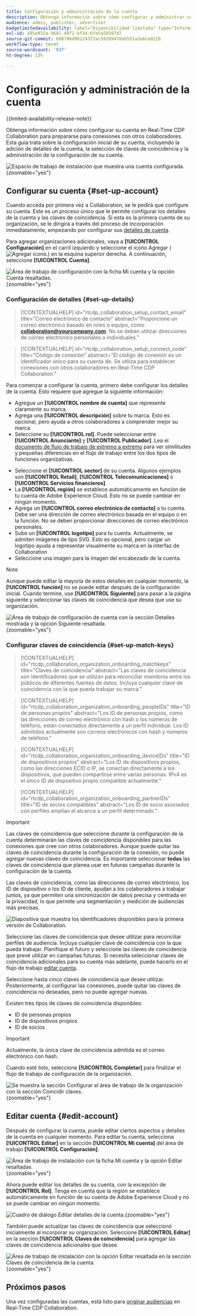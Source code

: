 ```yaml
---
title: Configuración y administración de la cuenta
description: Obtenga información sobre cómo configurar y administrar varios aspectos de su cuenta en Real-Time CDP Collaboration
audience: admin, publisher, advertiser
badgelimitedavailability: label="Disponibilidad limitada" type="Informative" url="https://helpx.adobe.com/legal/product-descriptions/real-time-customer-data-platform-collaboration.html newtab=true"
exl-id: a95e932a-9681-48f2-bf34-6fe5a50597d7
source-git-commit: 608706d00124372ac59209478ab551a3a6ce0226
workflow-type: tm+mt
source-wordcount: '937'
ht-degree: 13%

---
```


# Configuración y administración de la cuenta

{{limited-availability-release-note}}

Obtenga información sobre cómo configurar su cuenta en Real-Time CDP Collaboration para prepararse para conexiones con otros colaboradores. Esta guía trata sobre la configuración inicial de su cuenta, incluyendo la adición de detalles de la cuenta, la selección de claves de coincidencia y la administración de la configuración de su cuenta.

![Espacio de trabajo de instalación que muestra una cuenta configurada.](/help/assets/setup/manage-account/my-account.png){zoomable="yes"}

## Configurar su cuenta {#set-up-account}

Cuando acceda por primera vez a Collaboration, se le pedirá que configure su cuenta. Este es un proceso único que le permite configurar los detalles de la cuenta y las claves de coincidencia. Si esta es la primera cuenta de su organización, se le dirigirá a través del proceso de incorporación inmediatamente, empezando por configurar sus [detalles de cuenta](#set-up-details).

Para agregar organizaciones adicionales, vaya a **[!UICONTROL Configuración]** en el carril izquierdo y seleccione el icono Agregar (![Agregar icono.](/help/assets/icons/plus.png)) en la esquina superior derecha. A continuación, seleccione **[!UICONTROL Cuenta]**.

![Área de trabajo de configuración con la ficha Mi cuenta y la opción Cuenta resaltadas.](/help/assets/setup/manage-account/add-new-account.png){zoomable="yes"}

### Configuración de detalles {#set-up-details}

>[!CONTEXTUALHELP]
>id="rtcdp_collaboration_setup_contact_email"
>title="Correo electrónico de contacto"
>abstract="Proporcione un correo electrónico basado en roles o equipo, como **collaboration@yourcompany.com**. No se deben utilizar direcciones de correo electrónico personales o individuales."

>[!CONTEXTUALHELP]
>id="rtcdp_collaboration_setup_connect_code"
>title="Código de conexión"
>abstract="El código de conexión es un identificador único para su cuenta de. Se utiliza para establecer conexiones con otros colaboradores en Real-Time CDP Collaboration."

<!-- Move the above popover to new section for invite on this page when its created -->

Para comenzar a configurar la cuenta, primero debe configurar los detalles de la cuenta. Esto requiere que agregue la siguiente información:

* Agregue un **[!UICONTROL nombre de cuenta]** que represente claramente su marca.
* Agrega una **[!UICONTROL descripción]** sobre tu marca. Esto es opcional, pero ayuda a otros colaboradores a comprender mejor su marca.
* Seleccione su **[!UICONTROL rol]**. Puede seleccionar entre **[!UICONTROL Anunciante]** y **[!UICONTROL Publicador]**. Lea el [documento de flujo de trabajo de extremo a extremo](/help/guide/end-to-end-workflow.md) para ver similitudes y pequeñas diferencias en el flujo de trabajo entre los dos tipos de funciones organizativas.
<!-- The above will need to be updated when I update things for B2B -->
* Seleccione el **[!UICONTROL sector]** de su cuenta. Algunos ejemplos son **[!UICONTROL Retail]**, **[!UICONTROL Telecomunicaciones]** o **[!UICONTROL Servicios financieros]**.
* La **[!UICONTROL región]** se establece automáticamente en función de tu cuenta de Adobe Experience Cloud. Esto no se puede cambiar en ningún momento.
* Agrega un **[!UICONTROL correo electrónico de contacto]** a tu cuenta. Debe ser una dirección de correo electrónico basada en el equipo o en la función. No se deben proporcionar direcciones de correo electrónico personales.
* Sube un **[!UICONTROL logotipo]** para tu cuenta. Actualmente, se admiten imágenes de tipo SVG. Esto es opcional, pero cargar un logotipo ayuda a representar visualmente su marca en la interfaz de Collaboration
* Seleccione una imagen para la imagen del encabezado de la cuenta.

>[!NOTE]
>
>Aunque puede editar la mayoría de estos detalles en cualquier momento, la **[!UICONTROL función]** no se puede editar después de la configuración inicial. Cuando termine, use **[!UICONTROL Siguiente]** para pasar a la página siguiente y seleccionar las claves de coincidencia que desea que use su organización.

![Área de trabajo de configuración de cuenta con la sección Detalles mostrada y la opción Siguiente resaltada.](/help/assets/setup/manage-account/add-account-details.png){zoomable="yes"}

### Configurar claves de coincidencia {#set-up-match-keys}

>[!CONTEXTUALHELP]
>id="rtcdp_collaboration_organization_onboarding_matchkeys"
>title="Claves de coincidencia"
>abstract="Las claves de coincidencia son identificadores que se utilizan para reconciliar miembros entre los públicos de diferentes fuentes de datos. Incluya cualquier clave de coincidencia con la que pueda trabajar su marca."

>[!CONTEXTUALHELP]
>id="rtcdp_collaboration_organization_onboarding_peopleIDs"
>title="ID de personas propios"
>abstract="Los ID de personas propios, como las direcciones de correo electrónico con hash o los números de teléfono, están conectados directamente a un perfil individual. Los ID admitidos actualmente son correos electrónicos con hash y números de teléfono."

>[!CONTEXTUALHELP]
>id="rtcdp_collaboration_organization_onboarding_deviceIDs"
>title="ID de dispositivos propios"
>abstract="Los ID de dispositivos propios, como las direcciones ECID o IP, se conectan directamente a los dispositivos, que pueden compartirse entre varias personas. IPv4 es el único ID de dispositivo propio compatible actualmente."

>[!CONTEXTUALHELP]
>id="rtcdp_collaboration_organization_onboarding_partnerIDs"
>title="ID de socios compatibles"
>abstract="Los ID de socio asociados con perfiles amplían el alcance a un perfil determinado."

>[!IMPORTANT]
>
>Las claves de coincidencia que seleccione durante la configuración de la cuenta determinarán las claves de coincidencia disponibles para las conexiones que cree con otros colaboradores. Aunque puede quitar las claves de coincidencia durante la configuración de la conexión, no puede agregar nuevas claves de coincidencia. Es importante seleccionar **todas** las claves de coincidencia que planea usar en futuras campañas durante la configuración de la cuenta.

Las claves de coincidencia, como las direcciones de correo electrónico, los ID de dispositivo o los ID de cliente, ayudan a los colaboradores a trabajar juntos, ya que permiten una sincronización de datos precisa y centrada en la privacidad, lo que permite una segmentación y medición de audiencias más precisas.

![Diapositiva que muestra los identificadores disponibles para la primera versión de Collaboration.](/help/assets/setup/manage-account/available-identifiers.png)

<!-- Eventually replace this image above to match branding better. -->

Seleccione las claves de coincidencia que desee utilizar para reconciliar perfiles de audiencia. Incluya cualquier clave de coincidencia con la que pueda trabajar. Planifique el futuro y seleccione las claves de coincidencia que prevé utilizar en campañas futuras. Si necesita seleccionar claves de coincidencia adicionales para su cuenta más adelante, puede hacerlo en el flujo de trabajo [editar cuenta](#edit-account).

Seleccione hasta cinco claves de coincidencia que desee utilizar. Posteriormente, al configurar las conexiones, puede quitar las claves de coincidencia no deseadas, pero no puede agregar nuevas.

Existen tres tipos de claves de coincidencia disponibles:

* ID de personas propios
* ID de dispositivos propios
* ID de socios

>[!IMPORTANT]
>
>Actualmente, la única clave de coincidencia admitida es el correo electrónico con hash.

Cuando esté listo, seleccione **[!UICONTROL Completar]** para finalizar el flujo de trabajo de configuración de la organización.

![Se muestra la sección Configurar el área de trabajo de la organización con la sección Coincidir claves.](/help/assets/setup/manage-account/add-account-match-keys.png){zoomable="yes"}

## Editar cuenta {#edit-account}

Después de configurar la cuenta, puede editar ciertos aspectos y detalles de la cuenta en cualquier momento. Para editar tu cuenta, selecciona **[!UICONTROL Editar]** en la sección **[!UICONTROL Mi cuenta]** del área de trabajo **[!UICONTROL Configuración]**.

![Área de trabajo de instalación con la ficha Mi cuenta y la opción Editar resaltadas.](/help/assets/setup/manage-account/edit-account.png){zoomable="yes"}

Ahora puede editar los detalles de su cuenta, con la excepción de **[!UICONTROL Rol]**. Tenga en cuenta que la región se establece automáticamente en función de su cuenta de Adobe Experience Cloud y no se puede cambiar en ningún momento.

![Cuadro de diálogo Editar detalles de la cuenta.](/help/assets/setup/manage-account/editable-options.png){zoomable="yes"}

También puede actualizar las claves de coincidencia que seleccionó inicialmente al incorporar su organización. Seleccione **[!UICONTROL Editar]** en la sección **[!UICONTROL Claves de coincidencia]** para agregar las claves de coincidencia adicionales que desee.

![Área de trabajo de instalación con la opción Editar resaltada en la sección Claves de coincidencia de la cuenta.](/help/assets/setup/manage-account/edit-match-keys.png){zoomable="yes"}

## Próximos pasos

Una vez configuradas las cuentas, está listo para [originar audiencias](/help/guide/setup/onboard-audiences.md) en Real-Time CDP Collaboration.

